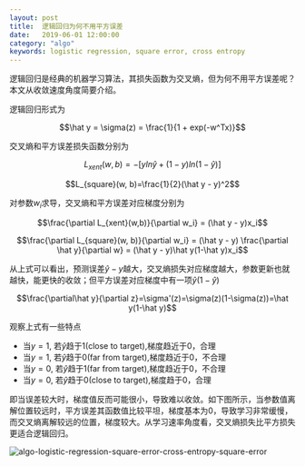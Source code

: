 ```yaml
---
layout: post
title:  逻辑回归为何不用平方误差
date:   2019-06-01 12:00:00
category: "algo"
keywords: logistic regression, square error, cross entropy
---
```


逻辑回归是经典的机器学习算法，其损失函数为交叉熵，但为何不用平方误差呢？本文从收敛速度角度简要介绍。

逻辑回归形式为

$$\hat y = \sigma(z) = \frac{1}{1 + exp(-w^Tx)}$$

交叉熵和平方误差损失函数分别为

$$L_{xent}(w,b)=-[yln\hat y + (1-y)ln(1-\hat y)]$$


$$L_{square}(w, b)=\frac{1}{2}(\hat y - y)^2$$

对参数$w_i$求导，交叉熵和平方误差对应梯度分别为

$$\frac{\partial L_{xent}(w,b)}{\partial w_i} = (\hat y - y)x_i$$

$$\frac{\partial L_{square}(w, b)}{\partial w_i} = (\hat y - y) \frac{\partial \hat y}{\partial w} = (\hat y - y)\hat y(1-\hat y)x_i$$

从上式可以看出，预测误差$\hat y - y$越大，交叉熵损失对应梯度越大，参数更新也就越快，能更快的收敛；但平方误差对应梯度中有一项$\hat y(1-\hat y)$

$$\frac{\partial\hat y}{\partial z}=\sigma'(z)=\sigma(z)(1-\sigma(z))=\hat y(1-\hat y)$$

观察上式有一些特点

+ 当$y=1$, 若$\hat y$趋于1(close to target),梯度趋近于0，合理
+ 当$y=1$, 若$\hat y$趋于0(far from target),梯度趋近于0，不合理
+ 当$y=0$, 若$\hat y$趋于1(far from target),梯度趋近于0，不合理
+ 当$y=0$, 若$\hat y$趋于0(close to target),梯度趋于0，合理

即当误差较大时，梯度值反而可能很小，导致难以收敛。如下图所示，当参数值离解位置较远时，平方误差其函数值比较平坦，梯度基本为0，导致学习非常缓慢，而交叉熵离解较远的位置，梯度较大。从学习速率角度看，交叉熵损失比平方损失更适合逻辑回归。

![algo-logistic-regression-square-error-cross-entropy-square-error](https://images-1256734305.cos.ap-beijing.myqcloud.com/algo-logistic-regression-square-error-cross-entropy-square-error.png)


